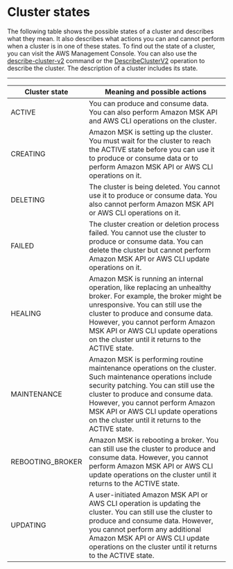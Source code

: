 # Cluster states<a name="msk-cluster-states"></a>

The following table shows the possible states of a cluster and describes what they mean\. It also describes what actions you can and cannot perform when a cluster is in one of these states\. To find out the state of a cluster, you can visit the AWS Management Console\. You can also use the [describe\-cluster\-v2](https://awscli.amazonaws.com/v2/documentation/api/latest/reference/kafka/describe-cluster-v2.html) command or the [DescribeClusterV2](https://docs.aws.amazon.com/MSK/2.0/APIReference/v2-clusters-clusterarn.html#DescribeClusterV2) operation to describe the cluster\. The description of a cluster includes its state\.


****  

| Cluster state | Meaning and possible actions | 
| --- | --- | 
| ACTIVE |  You can produce and consume data\. You can also perform Amazon MSK API and AWS CLI operations on the cluster\.  | 
| CREATING |  Amazon MSK is setting up the cluster\. You must wait for the cluster to reach the ACTIVE state before you can use it to produce or consume data or to perform Amazon MSK API or AWS CLI operations on it\.  | 
| DELETING | The cluster is being deleted\. You cannot use it to produce or consume data\. You also cannot perform Amazon MSK API or AWS CLI operations on it\. | 
| FAILED | The cluster creation or deletion process failed\. You cannot use the cluster to produce or consume data\. You can delete the cluster but cannot perform Amazon MSK API or AWS CLI update operations on it\. | 
| HEALING |  Amazon MSK is running an internal operation, like replacing an unhealthy broker\. For example, the broker might be unresponsive\. You can still use the cluster to produce and consume data\. However, you cannot perform Amazon MSK API or AWS CLI update operations on the cluster until it returns to the ACTIVE state\.  | 
| MAINTENANCE |  Amazon MSK is performing routine maintenance operations on the cluster\. Such maintenance operations include security patching\. You can still use the cluster to produce and consume data\. However, you cannot perform Amazon MSK API or AWS CLI update operations on the cluster until it returns to the ACTIVE state\.  | 
| REBOOTING\_BROKER | Amazon MSK is rebooting a broker\. You can still use the cluster to produce and consume data\. However, you cannot perform Amazon MSK API or AWS CLI update operations on the cluster until it returns to the ACTIVE state\. | 
| UPDATING | A user\-initiated Amazon MSK API or AWS CLI operation is updating the cluster\. You can still use the cluster to produce and consume data\. However, you cannot perform any additional Amazon MSK API or AWS CLI update operations on the cluster until it returns to the ACTIVE state\. | 